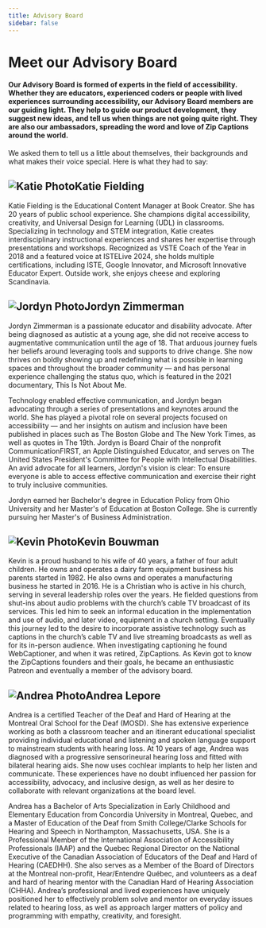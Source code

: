 ```yaml
---
title: Advisory Board
sidebar: false
---
```


# Meet our Advisory Board

#### Our Advisory Board is formed of experts in the field of accessibility. Whether they are educators, experienced coders or people with lived experiences surrounding accessibility, our Advisory Board members are our guiding light. They help to guide our product development, they suggest new ideas, and tell us when things are not going quite right. They are also our ambassadors, spreading the word and love of Zip Captions around the world.

We asked them to tell us a little about themselves, their backgrounds and what makes their voice special. Here is what they had to say:

 ## <div style="display: flex; align-items: center;">![Katie Photo](/images/Katie_Circle.png "Katie")  Katie Fielding </div>
Katie Fielding is the Educational Content Manager at Book Creator. She has 20 years of public school experience. She champions digital accessibility, creativity, and Universal Design for Learning (UDL) in classrooms. Specializing in technology and STEM integration, Katie creates interdisciplinary instructional experiences and shares her expertise through presentations and workshops. Recognized as VSTE Coach of the Year in 2018 and a featured voice at ISTELive 2024, she holds multiple certifications, including ISTE, Google Innovator, and Microsoft Innovative Educator Expert. Outside work, she enjoys cheese and exploring Scandinavia.

## <div style="display: flex; align-items: center;">![Jordyn Photo](/images/Jordyn_Circle.png "Jordyn") Jordyn Zimmerman </div>
Jordyn Zimmerman is a passionate educator and disability advocate. After being diagnosed as autistic at a young age, she did not receive access to augmentative communication until the age of 18. That arduous journey fuels her beliefs around leveraging tools and supports to drive change. She now thrives on boldly showing up and redefining what is possible in learning spaces and throughout the broader community — and has personal experience challenging the status quo, which is featured in the 2021 documentary, This Is Not About Me. 

Technology enabled effective communication, and Jordyn began advocating through a series of presentations and keynotes around the world. She has played a pivotal role on several projects focused on accessibility — and her insights on autism and inclusion have been published in places such as The Boston Globe and The New York Times, as well as quotes in The 19th. Jordyn is Board Chair of the nonprofit CommunicationFIRST, an Apple Distinguished Educator, and serves on The United States President's Committee for People with Intellectual Disabilities. An avid advocate for all learners, Jordyn's vision is clear: To ensure everyone is able to access effective communication and exercise their right to truly inclusive communities.

Jordyn earned her Bachelor's degree in Education Policy from Ohio University and her Master's of Education at Boston College. She is currently pursuing her Master's of Business Administration. 

## <div style="display: flex; align-items: center;">![Kevin Photo](/images/Kevin_Circle.png "Kevin") Kevin Bouwman </div>
Kevin is a proud husband to his wife of 40 years, a father of four adult children.  He owns and operates a dairy farm equipment business his parents started in 1982.  He also owns and operates a manufacturing business he started in 2016.  He is a Christian who is active in his church, serving in several leadership roles over the years.  He fielded questions from shut-ins about audio problems with the church’s cable TV broadcast of its services.  This led him to seek an informal education in the implementation and use of audio, and later video, equipment in a church setting.  Eventually this journey led to the desire to incorporate assistive technology such as captions in the church’s cable TV and live streaming broadcasts as well as for its in-person audience.  When investigating captioning he found WebCaptioner, and when it was retired, ZipCaptions.  As Kevin got to know the ZipCaptions founders and their goals, he became an enthusiastic Patreon and eventually a member of the advisory board.

## <div style="display: flex; align-items: center;">![Andrea Photo](/images/Andrea_Circle.png "Andrea") Andrea Lepore </div>
Andrea is a certified Teacher of the Deaf and Hard of Hearing at the Montreal Oral School for the Deaf (MOSD). She has extensive experience working as both a classroom teacher and an itinerant educational specialist providing individual educational and listening and spoken language support to mainstream students with hearing loss. At 10 years of age, Andrea was diagnosed with a progressive sensorineural hearing loss and fitted with bilateral hearing aids. She now uses cochlear implants to help her listen and communicate. These experiences have no doubt influenced her passion for accessibility, advocacy, and inclusive design, as well as her desire to collaborate with relevant organizations at the board level.

Andrea has a Bachelor of Arts Specialization in Early Childhood and Elementary Education from Concordia University in Montreal, Quebec, and a Master of Education of the Deaf from Smith College/Clarke Schools for Hearing and Speech in Northampton, Massachusetts, USA. She is a Professional Member of the International Association of Accessibility Professionals (IAAP) and the Quebec Regional Director on the National Executive of the Canadian Association of Educators of the Deaf and Hard of Hearing (CAEDHH). She also serves as a Member of the Board of Directors at the Montreal non-profit, Hear/Entendre Québec, and volunteers as a deaf and hard of hearing mentor with the Canadian Hard of Hearing Association (CHHA). Andrea’s professional and lived experiences have uniquely positioned her to effectively problem solve and mentor on everyday issues related to hearing loss, as well as approach larger matters of policy and programming with empathy, creativity, and foresight.